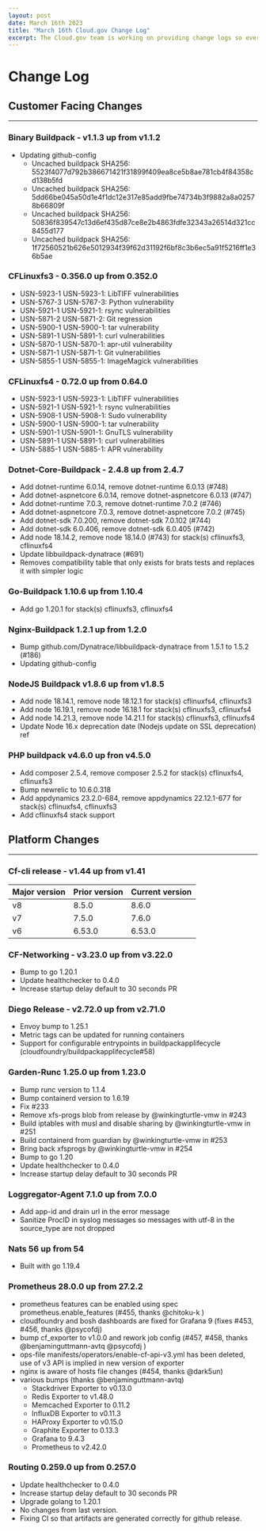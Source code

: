```yaml
---
layout: post
date: March 16th 2023
title: "March 16th Cloud.gov Change Log"
excerpt: The Cloud.gov team is working on providing change logs so everyone can see new features and updates. Happy March Madness!
---
```


# Change Log

## Customer Facing Changes
---
### Binary Buildpack - v1.1.3 up from v1.1.2
* Updating github-config
  * Uncached buildpack SHA256: 5523f4077d792b386671421f31899f409ea8ce5b8ae781cb4f84358cd138b5fd
  * Uncached buildpack SHA256: 5dd66be045a50d1e4f1dc12e317e85add9fbe74734b3f9882a8a02578b66809f
  * Uncached buildpack SHA256: 50836f839547c13d6ef435d87ce8e2b4863fdfe32343a26514d321cc8455d177
  * Uncached buildpack SHA256: 1f72560521b626e5012934f39f62d31192f6bf8c3b6ec5a91f5216ff1e36b5ae

### CFLinuxfs3 - 0.356.0 up from 0.352.0
* USN-5923-1 USN-5923-1: LibTIFF vulnerabilities
* USN-5767-3 USN-5767-3: Python vulnerability
* USN-5921-1 USN-5921-1: rsync vulnerabilities
* USN-5871-2 USN-5871-2: Git regression
* USN-5900-1 USN-5900-1: tar vulnerability
* USN-5891-1 USN-5891-1: curl vulnerabilities
* USN-5870-1 USN-5870-1: apr-util vulnerability
* USN-5871-1 USN-5871-1: Git vulnerabilities
* USN-5855-1 USN-5855-1: ImageMagick vulnerabilities

### CFLinuxfs4 - 0.72.0 up from 0.64.0
* USN-5923-1 USN-5923-1: LibTIFF vulnerabilities
* USN-5921-1 USN-5921-1: rsync vulnerabilities
* USN-5908-1 USN-5908-1: Sudo vulnerability
* USN-5900-1 USN-5900-1: tar vulnerability
* USN-5901-1 USN-5901-1: GnuTLS vulnerability
* USN-5891-1 USN-5891-1: curl vulnerabilities
* USN-5885-1 USN-5885-1: APR vulnerability

### Dotnet-Core-Buildpack - 2.4.8 up from 2.4.7
* Add dotnet-runtime 6.0.14, remove dotnet-runtime 6.0.13 (#748)
* Add dotnet-aspnetcore 6.0.14, remove dotnet-aspnetcore 6.0.13 (#747)
* Add dotnet-runtime 7.0.3, remove dotnet-runtime 7.0.2 (#746)
* Add dotnet-aspnetcore 7.0.3, remove dotnet-aspnetcore 7.0.2 (#745)
* Add dotnet-sdk 7.0.200, remove dotnet-sdk 7.0.102 (#744)
* Add dotnet-sdk 6.0.406, remove dotnet-sdk 6.0.405 (#742)
* Add node 18.14.2, remove node 18.14.0 (#743)
    for stack(s) cflinuxfs3, cflinuxfs4
* Update libbuildpack-dynatrace (#691)
* Removes compatibility table that only exists for brats tests and replaces it with simpler logic

### Go-Buildpack 1.10.6 up from 1.10.4
* Add go 1.20.1
for stack(s) cflinuxfs3, cflinuxfs4

### Nginx-Buildpack 1.2.1 up from 1.2.0
* Bump github.com/Dynatrace/libbuildpack-dynatrace from 1.5.1 to 1.5.2 (#186)
* Updating github-config

### NodeJS Buildpack v1.8.6 up from v1.8.5
* Add node 18.14.1, remove node 18.12.1 for stack(s) cflinuxfs4, cflinuxfs3
* Add node 16.19.1, remove node 16.18.1 for stack(s) cflinuxfs3, cflinuxfs4
* Add node 14.21.3, remove node 14.21.1 for stack(s) cflinuxfs3, cflinuxfs4
* Update Node 16.x deprecation date (Nodejs update on SSL deprecation) ref

### PHP buildpack v4.6.0 up fron v4.5.0
* Add composer 2.5.4, remove composer 2.5.2 for stack(s) cflinuxfs4, cflinuxfs3
* Bump newrelic to 10.6.0.318
* Add appdynamics 23.2.0-684, remove appdynamics 22.12.1-677 for stack(s) cflinuxfs4, cflinuxfs3
* Add cflinuxfs4 stack support

## Platform Changes
---
### Cf-cli release - v1.44 up from v1.41
| Major version |Prior version |	Current version
| -----| -----| -----|
| v8	| 8.5.0	| 8.6.0
|v7	| 7.5.0	| 7.6.0
|v6	| 6.53.0 | 6.53.0

### CF-Networking - v3.23.0 up from v3.22.0
* Bump to go 1.20.1
* Update healthchecker to 0.4.0
* Increase startup delay default to 30 seconds PR

### Diego Release - v2.72.0 up from v2.71.0
* Envoy bump to 1.25.1
* Metric tags can be updated for running containers
* Support for configurable entrypoints in buildpackapplifecycle (cloudfoundry/buildpackapplifecycle#58)

### Garden-Runc 1.25.0 up from 1.23.0
* Bump runc version to 1.1.4
* Bump containerd version to 1.6.19
* Fix #233
* Remove xfs-progs blob from release by @winkingturtle-vmw in #243
* Build iptables with musl and disable sharing by @winkingturtle-vmw in #251
* Build containerd from guardian by @winkingturtle-vmw in #253
* Bring back xfsprogs by @winkingturtle-vmw in #254
* Bump to go 1.20
* Update healthchecker to 0.4.0
* Increase startup delay default to 30 seconds PR

### Loggregator-Agent 7.1.0 up from 7.0.0
* Add app-id and drain url in the error message
* Sanitize ProcID in syslog messages so messages with utf-8 in the source_type are not dropped

### Nats 56 up from 54
* Built with go 1.19.4

### Prometheus 28.0.0 up from 27.2.2
* prometheus features can be enabled using spec prometheus.enable_features (#455, thanks @chitoku-k )
* cloudfoundry and bosh dashboards are fixed for Grafana 9 (fixes #453, #456, thanks @psycofdj)
* bump cf_exporter to v1.0.0 and rework job config (#457, #458, thanks @benjaminguttmann-avtq @psycofdj )
* ops-file manifests/operators/enable-cf-api-v3.yml has been deleted, use of v3 API is implied in new version of exporter
* nginx is aware of hosts file changes (#454, thanks @dark5un)
* various bumps (thanks @benjaminguttmann-avtq)
  * Stackdriver Exporter to v0.13.0
  * Redis Exporter to v1.48.0
  * Memcached Exporter to 0.11.2
  * InfluxDB Exporter to v0.11.3
  * HAProxy Exporter to v0.15.0
  * Graphite Exporter to 0.13.3
  * Grafana to 9.4.3
  * Prometheus to v2.42.0

### Routing 0.259.0 up from 0.257.0
* Update healthchecker to 0.4.0
* Increase startup delay default to 30 seconds PR
* Upgrade golang to 1.20.1
* No changes from last version.
* Fixing CI so that artifacts are generated correctly for github release.


